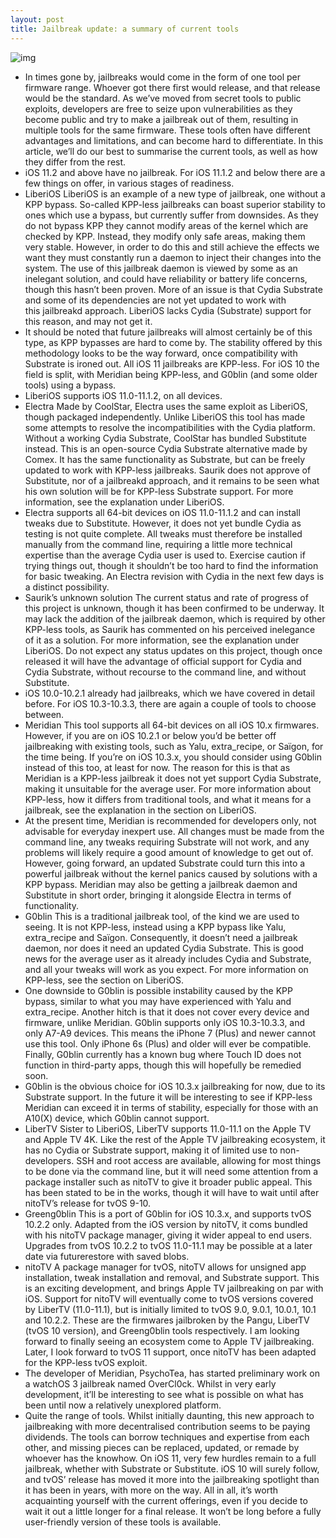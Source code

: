 ```yaml
---
layout: post
title: Jailbreak update: a summary of current tools
---
```

![img](http://media.idownloadblog.com/wp-content/uploads/2017/04/jailbreak-advice-thumb.png)
* In times gone by, jailbreaks would come in the form of one tool per firmware range. Whoever got there first would release, and that release would be the standard. As we’ve moved from secret tools to public exploits, developers are free to seize upon vulnerabilities as they become public and try to make a jailbreak out of them, resulting in multiple tools for the same firmware. These tools often have different advantages and limitations, and can become hard to differentiate. In this article, we’ll do our best to summarise the current tools, as well as how they differ from the rest.
* iOS 11.2 and above have no jailbreak. For iOS 11.1.2 and below there are a few things on offer, in various stages of readiness.
* LiberiOS LiberiOS is an example of a new type of jailbreak, one without a KPP bypass. So-called KPP-less jailbreaks can boast superior stability to ones which use a bypass, but currently suffer from downsides. As they do not bypass KPP they cannot modify areas of the kernel which are checked by KPP. Instead, they modify only safe areas, making them very stable. However, in order to do this and still achieve the effects we want they must constantly run a daemon to inject their changes into the system. The use of this jailbreak daemon is viewed by some as an inelegant solution, and could have reliability or battery life concerns, though this hasn’t been proven. More of an issue is that Cydia Substrate and some of its dependencies are not yet updated to work with this jailbreakd approach. LiberiOS lacks Cydia (Substrate) support for this reason, and may not get it.
* It should be noted that future jailbreaks will almost certainly be of this type, as KPP bypasses are hard to come by. The stability offered by this methodology looks to be the way forward, once compatibility with Substrate is ironed out. All iOS 11 jailbreaks are KPP-less. For iOS 10 the field is split, with Meridian being KPP-less, and G0blin (and some older tools) using a bypass.
* LiberiOS supports iOS 11.0-11.1.2, on all devices.
* Electra Made by CoolStar, Electra uses the same exploit as LiberiOS, though packaged independently. Unlike LiberiOS this tool has made some attempts to resolve the incompatibilities with the Cydia platform. Without a working Cydia Substrate, CoolStar has bundled Substitute instead. This is an open-source Cydia Substrate alternative made by Comex. It has the same functionality as Substrate, but can be freely updated to work with KPP-less jailbreaks. Saurik does not approve of Substitute, nor of a jailbreakd approach, and it remains to be seen what his own solution will be for KPP-less Substrate support. For more information, see the explanation under LiberiOS.
* Electra supports all 64-bit devices on iOS 11.0-11.1.2 and can install tweaks due to Substitute. However, it does not yet bundle Cydia as testing is not quite complete. All tweaks must therefore be installed manually from the command line, requiring a little more technical expertise than the average Cydia user is used to. Exercise caution if trying things out, though it shouldn’t be too hard to find the information for basic tweaking. An Electra revision with Cydia in the next few days is a distinct possibility.
* Saurik’s unknown solution The current status and rate of progress of this project is unknown, though it has been confirmed to be underway. It may lack the addition of the jailbreak daemon, which is required by other KPP-less tools, as Saurik has commented on his perceived inelegance of it as a solution. For more information, see the explanation under LiberiOS. Do not expect any status updates on this project, though once released it will have the advantage of official support for Cydia and Cydia Substrate, without recourse to the command line, and without Substitute.
* iOS 10.0-10.2.1 already had jailbreaks, which we have covered in detail before. For iOS 10.3-10.3.3, there are again a couple of tools to choose between.
* Meridian This tool supports all 64-bit devices on all iOS 10.x firmwares. However, if you are on iOS 10.2.1 or below you’d be better off jailbreaking with existing tools, such as Yalu, extra_recipe, or Saïgon, for the time being. If you’re on iOS 10.3.x, you should consider using G0blin instead of this too, at least for now. The reason for this is that as Meridian is a KPP-less jailbreak it does not yet support Cydia Substrate, making it unsuitable for the average user. For more information about KPP-less, how it differs from traditional tools, and what it means for a jailbreak, see the explanation in the section on LiberiOS.
* At the present time, Meridian is recommended for developers only, not advisable for everyday inexpert use. All changes must be made from the command line, any tweaks requiring Substrate will not work, and any problems will likely require a good amount of knowledge to get out of. However, going forward, an updated Substrate could turn this into a powerful jailbreak without the kernel panics caused by solutions with a KPP bypass. Meridian may also be getting a jailbreak daemon and Substitute in short order, bringing it alongside Electra in terms of functionality.
* G0blin This is a traditional jailbreak tool, of the kind we are used to seeing. It is not KPP-less, instead using a KPP bypass like Yalu, extra_recipe and Saïgon. Consequently, it doesn’t need a jailbreak daemon, nor does it need an updated Cydia Substrate. This is good news for the average user as it already includes Cydia and Substrate, and all your tweaks will work as you expect. For more information on KPP-less, see the section on LiberiOS.
* One downside to G0blin is possible instability caused by the KPP bypass, similar to what you may have experienced with Yalu and extra_recipe. Another hitch is that it does not cover every device and firmware, unlike Meridian. G0blin supports only iOS 10.3-10.3.3, and only A7-A9 devices. This means the iPhone 7 (Plus) and newer cannot use this tool. Only iPhone 6s (Plus) and older will ever be compatible. Finally, G0blin currently has a known bug where Touch ID does not function in third-party apps, though this will hopefully be remedied soon.
* G0blin is the obvious choice for iOS 10.3.x jailbreaking for now, due to its Substrate support. In the future it will be interesting to see if KPP-less Meridian can exceed it in terms of stability, especially for those with an A10(X) device, which G0blin cannot support.
* LiberTV Sister to LiberiOS, LiberTV supports 11.0-11.1 on the Apple TV and Apple TV 4K. Like the rest of the Apple TV jailbreaking ecosystem, it has no Cydia or Substrate support, making it of limited use to non-developers. SSH and root access are available, allowing for most things to be done via the command line, but it will need some attention from a package installer such as nitoTV to give it broader public appeal. This has been stated to be in the works, though it will have to wait until after nitoTV’s release for tvOS 9-10.
* Greeng0blin This is a port of G0blin for iOS 10.3.x, and supports tvOS 10.2.2 only. Adapted from the iOS version by nitoTV, it coms bundled with his nitoTV package manager, giving it wider appeal to end users. Upgrades from tvOS 10.2.2 to tvOS 11.0-11.1 may be possible at a later date via futurerestore with saved blobs.
* nitoTV A package manager for tvOS, nitoTV allows for unsigned app installation, tweak installation and removal, and Substrate support. This is an exciting development, and brings Apple TV jailbreaking on par with iOS. Support for nitoTV will eventually come to tvOS versions covered by LiberTV (11.0-11.1), but is initially limited to tvOS 9.0, 9.0.1, 10.0.1, 10.1 and 10.2.2. These are the firmwares jailbroken by the Pangu, LiberTV (tvOS 10 version), and Greeng0blin tools respectively. I am looking forward to finally seeing an ecosystem come to Apple TV jailbreaking. Later, I look forward to tvOS 11 support, once nitoTV has been adapted for the KPP-less tvOS exploit.
* The developer of Meridian, PsychoTea, has started preliminary work on a watchOS 3 jailbreak named OverCl0ck. Whilst in very early development, it’ll be interesting to see what is possible on what has been until now a relatively unexplored platform.
* Quite the range of tools. Whilst initially daunting, this new approach to jailbreaking with more decentralised contribution seems to be paying dividends. The tools can borrow techniques and expertise from each other, and missing pieces can be replaced, updated, or remade by whoever has the knowhow. On iOS 11, very few hurdles remain to a full jailbreak, whether with Substrate or Substitute. iOS 10 will surely follow, and tvOS’ release has moved it more into the jailbreaking spotlight than it has been in years, with more on the way. All in all, it’s worth acquainting yourself with the current offerings, even if you decide to wait it out a little longer for a final release. It won’t be long before a fully user-friendly version of these tools is available.

